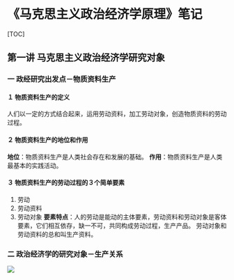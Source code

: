 # 《马克思主义政治经济学原理》笔记

[TOC]

## 第一讲 马克思主义政治经济学研究对象

### 一 政经研究出发点－**物质资料生产**
#### １ 物质资料生产的定义
人们以一定的方式结合起来，运用劳动资料，加工劳动对象，创造物质资料的劳动过程。
#### ２ 物质资料生产的地位和作用
**地位**：物质资料生产是人类社会存在和发展的基础。
**作用**：物质资料生产是人类最基本的实践活动。

#### ３ 物质资料生产的劳动过程的３个简单要素
1) 劳动
2) 劳动资料
3) 劳动对象
**要素特点**：人的劳动是能动的主体要素，劳动资料和劳动对象是客体要素，它们相互依存，缺一不可，共同构成劳动过程，生产产品。
劳动对象和劳动资料的总和叫生产资料。

### 二 政治经济学的研究对象－生产关系

<img src="https://tva1.sinaimg.cn/large/007S8ZIlgy1gfo69b7v49j316b0433zm.jpg"/>

